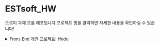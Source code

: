 # ESTsoft_HW
오르미 과제 모음 레포입니다
프로젝트 명을 클릭하면 자세한 내용을 확인하실 수 있습니다!

<details>
  <summary>Front-End 개인 프로젝트: Hodu</summary>
  <a list-style-type= 'none' href="https://blueharmel.github.io/ESTsoft_HW/%ED%94%84%EB%A1%A0%ED%8A%B8%EC%97%94%EB%93%9C/Hodu/hodu.html" target="_blank">프로젝트 페이지 보기</a>

  오르미 4기의 첫 개인 프로젝트로 진행했습니다!

  ##기능
  <ol>
    <li>
      <details>
        <summary>header</summary>
        - 페이지 내 이동기능
        - 고양이 가족사진 다운로드 버튼
      </details>
    </li>
    <li>
      <details>
        <summary>main</summary>
        - 고양이 사진 무한 스크롤 컨테이너
        - 카카오 API 지도
        - 구독 기능 + 모달창
      </details>
    </li>
    <li>
      <details>
        <summary>footer</summary>
        - SNS 연결 링크
        - 페이지 맨 위로 이동
      </details>
    </li>
  </ol>
